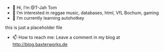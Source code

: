 - 👋 Hi, I’m @T-Jah Tom
- 👀 I’m interested in reggae music, databases, html, VfL Bochum, gaming
- 🌱 I’m currently learning autohotkey

this is just a placeholder file

- 📫 How to reach me: Leave a comment in my blog at http://blog.baxterworks.de

<!---
T-Jah Tom is a ✨ special ✨ repository because its `README.md` (this file) appears on your GitHub profile.
You can click the Preview link to take a look at your changes.
--->
